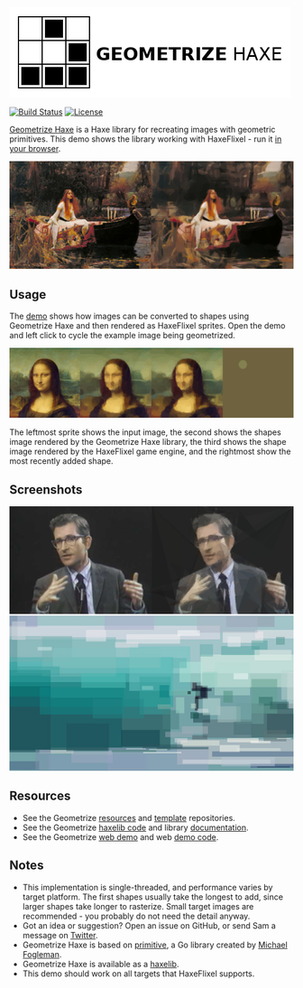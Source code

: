 [![Project logo](https://github.com/Tw1ddle/geometrize-haxe-demo/blob/master/screenshots/logo.png?raw=true "Geometrize Haxe recreating images as geometric primitives logo")](http://samcodes.co.uk/project/geometrize-haxe-flixel/)

[![Build Status](https://img.shields.io/travis/Tw1ddle/geometrize-haxe-demo.svg?style=flat-square)](https://travis-ci.org/Tw1ddle/geometrize-haxe-demo)
[![License](https://img.shields.io/:license-mit-blue.svg?style=flat-square)](https://github.com/Tw1ddle/geometrize-haxe-demo/blob/master/LICENSE)

[Geometrize Haxe](https://github.com/Tw1ddle/geometrize-haxe/) is a Haxe library for recreating images with geometric primitives. This demo shows the library working with HaxeFlixel - run it [in your browser](http://samcodes.co.uk/project/geometrize-haxe-flixel/).

[![Geometrized Lady of Shalott](https://github.com/Tw1ddle/geometrize-haxe-demo/blob/master/screenshots/lady.jpg?raw=true "The Lady of Shalott ~300 Triangles and Ellipses")](http://samcodes.co.uk/project/geometrize-haxe-flixel/)

## Usage

The [demo](http://samcodes.co.uk/project/geometrize-haxe-flixel/) shows how images can be converted to shapes using Geometrize Haxe and then rendered as HaxeFlixel sprites. Open the demo and left click to cycle the example image being geometrized.

[![Geometrized Mona Lisa](https://github.com/Tw1ddle/geometrize-haxe-demo/blob/master/screenshots/monalisa.jpg?raw=true "Mona Lisa - Ellipses")](http://samcodes.co.uk/project/geometrize-haxe-flixel/)

The leftmost sprite shows the input image, the second shows the shapes image rendered by the Geometrize Haxe library, the third shows the shape image rendered by the HaxeFlixel game engine, and the rightmost show the most recently added shape.

## Screenshots

[![Geometrized Chomsky](https://github.com/Tw1ddle/geometrize-haxe-demo/blob/master/screenshots/chomsky.jpg?raw=true "Chomsky")](http://samcodes.co.uk/project/geometrize-haxe-flixel/)
[![Geometrized Surfer](https://github.com/Tw1ddle/geometrize-haxe-demo/blob/master/screenshots/surfer.jpg?raw=true "Surfer")](http://samcodes.co.uk/project/geometrize-haxe-flixel/)

## Resources

* See the Geometrize [resources](https://github.com/Tw1ddle/geometrize-resources) and [template](https://github.com/Tw1ddle/geometrize-templates) repositories.
* See the Geometrize [haxelib code](https://github.com/Tw1ddle/geometrize-haxe) and library [documentation](http://tw1ddle.github.io/geometrize-haxe/).
* See the Geometrize [web demo](http://www.samcodes.co.uk/project/geometrize-haxe-web/) and web [demo code](https://github.com/Tw1ddle/geometrize-haxe-web/).

## Notes
* This implementation is single-threaded, and performance varies by target platform. The first shapes usually take the longest to add, since larger shapes take longer to rasterize. Small target images are recommended - you probably do not need the detail anyway.
* Got an idea or suggestion? Open an issue on GitHub, or send Sam a message on [Twitter](https://twitter.com/Sam_Twidale).
* Geometrize Haxe is based on [primitive](https://github.com/fogleman/primitive), a Go library created by [Michael Fogleman](https://github.com/fogleman).
* Geometrize Haxe is available as a [haxelib](https://lib.haxe.org/p/geometrize-haxe).
* This demo should work on all targets that HaxeFlixel supports.